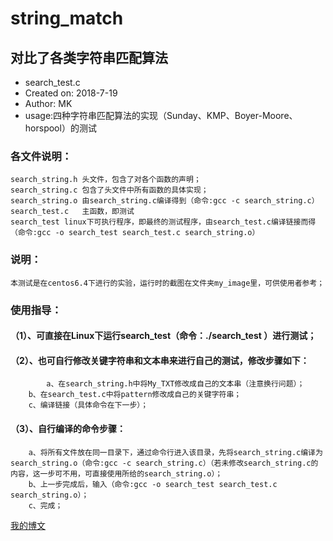 # string_match
## 对比了各类字符串匹配算法

 *  search_test.c
 *  Created on: 2018-7-19
 *  Author: MK
 *  usage:四种字符串匹配算法的实现（Sunday、KMP、Boyer-Moore、horspool）的测试

 ### 各文件说明：
 
	search_string.h 头文件，包含了对各个函数的声明；
	search_string.c 包含了头文件中所有函数的具体实现；
	search_string.o 由search_string.c编译得到（命令:gcc -c search_string.c）
	search_test.c   主函数，即测试
	search_test	linux下可执行程序，即最终的测试程序，由search_test.c编译链接而得（命令:gcc -o search_test search_test.c search_string.o）

### 说明：
	本测试是在centos6.4下进行的实验，运行时的截图在文件夹my_image里，可供使用者参考；
	
### 使用指导：
#### （1）、可直接在Linux下运行search_test（命令：./search_test	）进行测试；
#### （2）、也可自行修改关键字符串和文本串来进行自己的测试，修改步骤如下：

	        a、在search_string.h中将My_TXT修改成自己的文本串（注意换行问题）；
		b、在search_test.c中将pattern修改成自己的关键字符串；
		c、编译链接（具体命令在下一步）；
#### （3）、自行编译的命令步骤：

		a、将所有文件放在同一目录下，通过命令行进入该目录，先将search_string.c编译为search_string.o（命令:gcc -c search_string.c）（若未修改search_string.c的内容，这一步可不用，可直接使用所给的search_string.o）；
		b、上一步完成后，输入（命令:gcc -o search_test search_test.c search_string.o）；
		c、完成；
			
[我的博文](https://blog.csdn.net/qq_33515733/article/details/81163135)
